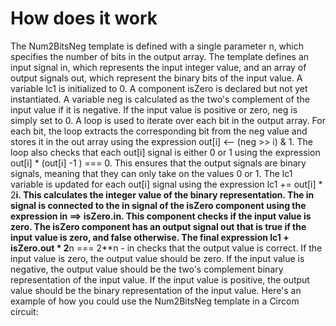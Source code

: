 # How does it work

The Num2BitsNeg template is defined with a single parameter n, which specifies the number of bits in the output array.
The template defines an input signal in, which represents the input integer value, and an array of output signals out, which represent the binary bits of the input value.
A variable lc1 is initialized to 0.
A component isZero is declared but not yet instantiated.
A variable neg is calculated as the two's complement of the input value if it is negative. If the input value is positive or zero, neg is simply set to 0.
A loop is used to iterate over each bit in the output array.
For each bit, the loop extracts the corresponding bit from the neg value and stores it in the out array using the expression out[i] <-- (neg >> i) & 1.
The loop also checks that each out[i] signal is either 0 or 1 using the expression out[i] * (out[i] -1 ) === 0. This ensures that the output signals are binary signals, meaning that they can only take on the values 0 or 1.
The lc1 variable is updated for each out[i] signal using the expression lc1 += out[i] * 2**i. This calculates the integer value of the binary representation.
The in signal is connected to the in signal of the isZero component using the expression in ==> isZero.in. This component checks if the input value is zero.
The isZero component has an output signal out that is true if the input value is zero, and false otherwise.
The final expression lc1 + isZero.out * 2**n === 2**n - in checks that the output value is correct. If the input value is zero, the output value should be zero. If the input value is negative, the output value should be the two's complement binary representation of the input value. If the input value is positive, the output value should be the binary representation of the input value.
Here's an example of how you could use the Num2BitsNeg template in a Circom circuit:

```


